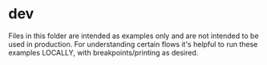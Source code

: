 # dev

Files in this folder are intended as examples only and are not intended to be
used in production. For understanding certain flows it's helpful to run these
examples LOCALLY, with breakpoints/printing as desired.
